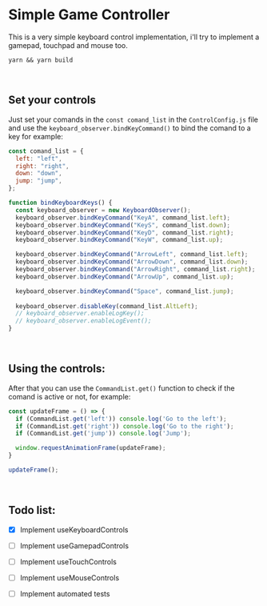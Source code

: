 <h1>Simple Game Controller</h1>

<p>This is a very simple keyboard control implementation, i'll try to implement a gamepad, touchpad and mouse too.</p>

```properties
yarn && yarn build
```

<br />

<h2>Set your controls</h2>

<p>Just set your comands in the <code>const comand_list</code> in the <code>ControlConfig.js</code> file and use the <code>keyboard_observer.bindKeyCommand()</code> to bind the comand to a key for example:</p>

```js
const comand_list = {
  left: "left",
  right: "right",
  down: "down",
  jump: "jump",
};

function bindKeyboardKeys() {
  const keyboard_observer = new KeyboardObserver();
  keyboard_observer.bindKeyCommand("KeyA", command_list.left);
  keyboard_observer.bindKeyCommand("KeyS", command_list.down);
  keyboard_observer.bindKeyCommand("KeyD", command_list.right);
  keyboard_observer.bindKeyCommand("KeyW", command_list.up);

  keyboard_observer.bindKeyCommand("ArrowLeft", command_list.left);
  keyboard_observer.bindKeyCommand("ArrowDown", command_list.down);
  keyboard_observer.bindKeyCommand("ArrowRight", command_list.right);
  keyboard_observer.bindKeyCommand("ArrowUp", command_list.up);

  keyboard_observer.bindKeyCommand("Space", command_list.jump);
  
  keyboard_observer.disableKey(command_list.AltLeft);
  // keyboard_observer.enableLogKey();
  // keyboard_observer.enableLogEvent();
}
```

<br />

<h2>Using the controls:</h2>

<p>After that you can use the <code>CommandList.get()</code> function to check if the comand is active or not, for example:</p>

```js
const updateFrame = () => {
  if (CommandList.get('left')) console.log('Go to the left');
  if (CommandList.get('right')) console.log('Go to the right');
  if (CommandList.get('jump')) console.log('Jump');

  window.requestAnimationFrame(updateFrame);
}

updateFrame();
```

<br />

<h2>Todo list:</h2>

- [x] Implement useKeyboardControls
- [ ] Implement useGamepadControls
- [ ] Implement useTouchControls
- [ ] Implement useMouseControls
- [ ] Implement automated tests

